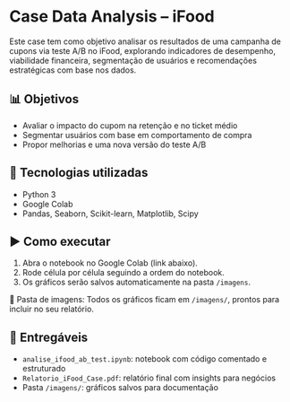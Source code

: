 # Case Data Analysis – iFood

Este case tem como objetivo analisar os resultados de uma campanha de cupons via teste A/B no iFood, explorando indicadores de desempenho, viabilidade financeira, segmentação de usuários e recomendações estratégicas com base nos dados.

## 📊 Objetivos
- Avaliar o impacto do cupom na retenção e no ticket médio
- Segmentar usuários com base em comportamento de compra
- Propor melhorias e uma nova versão do teste A/B

## 🧠 Tecnologias utilizadas
- Python 3
- Google Colab
- Pandas, Seaborn, Scikit-learn, Matplotlib, Scipy

## ▶️ Como executar

1. Abra o notebook no Google Colab (link abaixo).
2. Rode célula por célula seguindo a ordem do notebook.
3. Os gráficos serão salvos automaticamente na pasta `/imagens`.


📁 Pasta de imagens:
Todos os gráficos ficam em `/imagens/`, prontos para incluir no seu relatório.

## 📄 Entregáveis
- `analise_ifood_ab_test.ipynb`: notebook com código comentado e estruturado
- `Relatorio_iFood_Case.pdf`: relatório final com insights para negócios
- Pasta `/imagens/`: gráficos salvos para documentação
